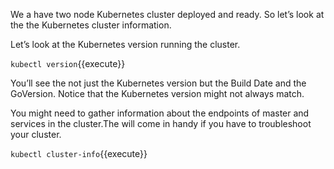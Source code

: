 We a have two node Kubernetes cluster deployed and ready. So let’s look at the the Kubernetes cluster information. 

Let’s look at the Kubernetes version running the cluster.

`kubectl version`{{execute}}

You’ll see the not just the Kubernetes version but the Build Date and the GoVersion. Notice that the Kubernetes version might not always match.

You might need to gather information about the endpoints of master and services in the cluster.The will come in handy if you have to troubleshoot your cluster.


`kubectl cluster-info`{{execute}}